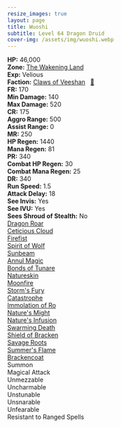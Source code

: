 ```yaml
---
resize_images: true
layout: page
title: Wuoshi
subtitle: Level 64 Dragon Druid
cover-img: /assets/img/wuoshi.webp
---
```


<div class="info-section">
<div class="info-item"><strong>HP:</strong> 46,000</div>
<div class="info-item"><strong>Zone:</strong> <a href="https://www.pqdi.cc/zone/119" target="_blank">The Wakening Land</a></div>
<div class="info-item"><strong>Exp:</strong> Velious</div>
<div class="info-item"><strong>Faction:</strong> <a href="https://www.pqdi.cc/faction/430" target="_blank">Claws of Veeshan</a>&nbsp;&nbsp;&nbsp;<a href="https://www.pqdi.cc/npc/119112" target="_blank" title="View NPC on PQDI">🔗</a></div>
</div>

<div class="stats-grid">
<div class="stats-row">
<div class="stats-cell"><strong>FR:</strong> 170</div>
<div class="stats-cell"><strong>Min Damage:</strong> 140</div>
<div class="stats-cell"><strong>Max Damage:</strong> 520</div>
</div>
<div class="stats-row">
<div class="stats-cell"><strong>CR:</strong> 175</div>
<div class="stats-cell"><strong>Aggro Range:</strong> 500</div>
<div class="stats-cell"><strong>Assist Range:</strong> 0</div>
</div>
<div class="stats-row">
<div class="stats-cell"><strong>MR:</strong> 250</div>
<div class="stats-cell"><strong>HP Regen:</strong> 1440</div>
<div class="stats-cell"><strong>Mana Regen:</strong> 81</div>
</div>
<div class="stats-row">
<div class="stats-cell"><strong>PR:</strong> 340</div>
<div class="stats-cell"><strong>Combat HP Regen:</strong> 30</div>
<div class="stats-cell"><strong>Combat Mana Regen:</strong> 25</div>
</div>
<div class="stats-row">
<div class="stats-cell"><strong>DR:</strong> 340</div>
<div class="stats-cell"><strong>Run Speed:</strong> 1.5</div>
<div class="stats-cell"><strong>Attack Delay:</strong> 18</div>
</div>
<div class="stats-row">
<div class="stats-cell"><strong>See Invis:</strong> Yes</div>
<div class="stats-cell"><strong>See IVU:</strong> Yes</div>
<div class="stats-cell"><strong>Sees Shroud of Stealth:</strong> No</div>
</div>
</div>

<div class="spell-grid">
<div class="spell-cell"><a href="https://www.pqdi.cc/spell/789" target="_blank">Dragon Roar</a></div>
<div class="spell-cell"><a href="https://www.pqdi.cc/spell/844" target="_blank">Ceticious Cloud</a></div>
<div class="spell-cell"><a href="https://www.pqdi.cc/spell/254" target="_blank">Firefist</a></div>
<div class="spell-cell"><a href="https://www.pqdi.cc/spell/278" target="_blank">Spirit of Wolf</a></div>
<div class="spell-cell"><a href="https://www.pqdi.cc/spell/143" target="_blank">Sunbeam</a></div>
<div class="spell-cell"><a href="https://www.pqdi.cc/spell/1526" target="_blank">Annul Magic</a></div>
<div class="spell-cell"><a href="https://www.pqdi.cc/spell/1767" target="_blank">Bonds of Tunare</a></div>
<div class="spell-cell"><a href="https://www.pqdi.cc/spell/1559" target="_blank">Natureskin</a></div>
<div class="spell-cell"><a href="https://www.pqdi.cc/spell/2877" target="_blank">Moonfire</a></div>
<div class="spell-cell"><a href="https://www.pqdi.cc/spell/3434" target="_blank">Storm's Fury</a></div>
<div class="spell-cell"><a href="https://www.pqdi.cc/spell/3473" target="_blank">Catastrophe</a></div>
<div class="spell-cell"><a href="https://www.pqdi.cc/spell/3437" target="_blank">Immolation of Ro</a></div>
<div class="spell-cell"><a href="https://www.pqdi.cc/spell/3439" target="_blank">Nature's Might</a></div>
<div class="spell-cell"><a href="https://www.pqdi.cc/spell/3443" target="_blank">Nature's Infusion</a></div>
<div class="spell-cell"><a href="https://www.pqdi.cc/spell/3446" target="_blank">Swarming Death</a></div>
<div class="spell-cell"><a href="https://www.pqdi.cc/spell/3448" target="_blank">Shield of Bracken</a></div>
<div class="spell-cell"><a href="https://www.pqdi.cc/spell/3447" target="_blank">Savage Roots</a></div>
<div class="spell-cell"><a href="https://www.pqdi.cc/spell/3449" target="_blank">Summer's Flame</a></div>
<div class="spell-cell"><a href="https://www.pqdi.cc/spell/3450" target="_blank">Brackencoat</a></div>
</div>

<div class="ability-grid">
<div class="ability-cell">Summon</div>
<div class="ability-cell">Magical Attack</div>
<div class="ability-cell">Unmezzable</div>
<div class="ability-cell">Uncharmable</div>
<div class="ability-cell">Unstunable</div>
<div class="ability-cell">Unsnarable</div>
<div class="ability-cell">Unfearable</div>
<div class="ability-cell">Resistant to Ranged Spells</div>
</div>
